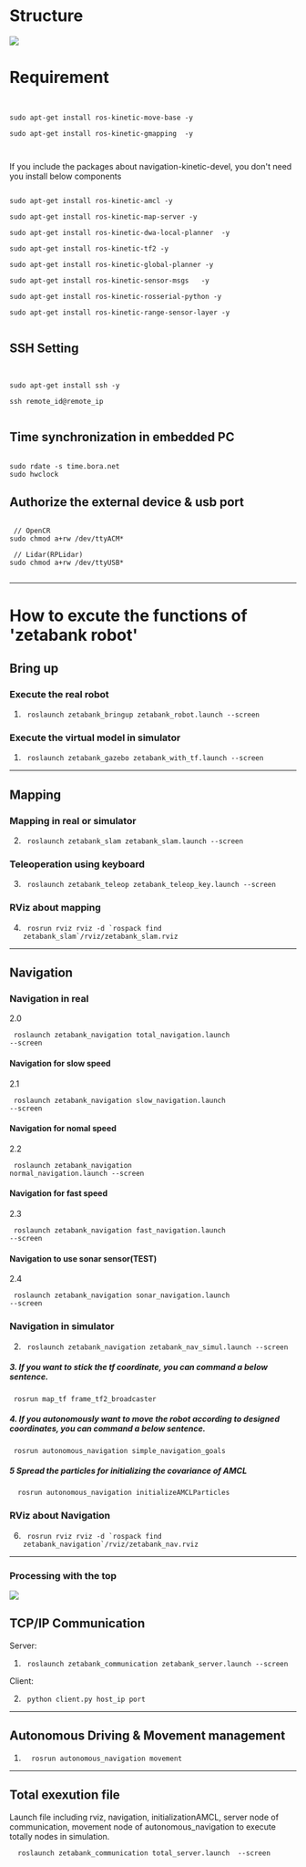 # Structure

<img src="./img/structure_v1.png"  class="center">

# Requirement

 <pre><code>
 
sudo apt-get install ros-kinetic-move-base -y 

sudo apt-get install ros-kinetic-gmapping  -y 

 </pre></code>
 
If you include the packages about navigation-kinetic-devel, you don't need you install below components

 <pre><code>
sudo apt-get install ros-kinetic-amcl -y 

sudo apt-get install ros-kinetic-map-server -y 

sudo apt-get install ros-kinetic-dwa-local-planner  -y 

sudo apt-get install ros-kinetic-tf2 -y 

sudo apt-get install ros-kinetic-global-planner -y 

sudo apt-get install ros-kinetic-sensor-msgs   -y 

sudo apt-get install ros-kinetic-rosserial-python -y
 
sudo apt-get install ros-kinetic-range-sensor-layer -y

</code></pre>

## SSH Setting

<pre><code>

sudo apt-get install ssh -y 

ssh remote_id@remote_ip
 
</code></pre>


## Time synchronization in embedded PC
<pre><code> 
sudo rdate -s time.bora.net
sudo hwclock 
</code></pre>

## Authorize the external device & usb port
 <pre><code>
 // OpenCR
sudo chmod a+rw /dev/ttyACM*

 // Lidar(RPLidar)
sudo chmod a+rw /dev/ttyUSB*

</code></pre>

-------------
# How to excute the functions of 'zetabank robot'

## Bring up 
### Execute the real robot

1. <pre><code> roslaunch zetabank_bringup zetabank_robot.launch --screen </code></pre>

### Execute the virtual model in simulator

1. <pre><code> roslaunch zetabank_gazebo zetabank_with_tf.launch --screen </code></pre>


-------------
## Mapping
### Mapping in real or simulator

2. <pre><code> roslaunch zetabank_slam zetabank_slam.launch --screen </code></pre>

### Teleoperation using keyboard

3. <pre><code> roslaunch zetabank_teleop zetabank_teleop_key.launch --screen </code></pre>

### RViz about mapping

4. <pre><code> rosrun rviz rviz -d `rospack find zetabank_slam`/rviz/zetabank_slam.rviz  </code></pre>


-------------
## Navigation
### Navigation in real

2.0 <pre><code> roslaunch zetabank_navigation total_navigation.launch  --screen </code></pre>

#### Navigation for slow speed
2.1 <pre><code> roslaunch zetabank_navigation slow_navigation.launch  --screen </code></pre>

#### Navigation for nomal speed
2.2 <pre><code> roslaunch zetabank_navigation normal_navigation.launch  --screen </code></pre>

#### Navigation for fast speed
2.3 <pre><code> roslaunch zetabank_navigation fast_navigation.launch  --screen </code></pre>

#### Navigation to use sonar sensor(TEST)
2.4 <pre><code> roslaunch zetabank_navigation sonar_navigation.launch  --screen </code></pre>

### Navigation in simulator

2. <pre><code> roslaunch zetabank_navigation zetabank_nav_simul.launch --screen </code></pre>

  
#####  3. If you want to stick the tf coordinate, you can command a below sentence.   
  <pre><code> rosrun map_tf frame_tf2_broadcaster </code></pre>


#####  4. If you autonomously want to move the robot according to designed coordinates, you can command a below sentence.
  <pre><code> rosrun autonomous_navigation simple_navigation_goals </code></pre>
 


#####  5 Spread the particles for initializing the covariance of AMCL


 <pre><code>  rosrun autonomous_navigation initializeAMCLParticles  </code></pre>

### RViz about Navigation

6. <pre><code> rosrun rviz rviz -d `rospack find zetabank_navigation`/rviz/zetabank_nav.rviz  </code></pre>


-------------

### Processing with the top


<img src="./img/structure_v2.png"  class="center">


## TCP/IP Communication

Server:

 1. <pre><code> roslaunch zetabank_communication zetabank_server.launch --screen </code></pre>
 
 
Client:

 2. <pre><code> python client.py host_ip port </code></pre>


-------------
## Autonomous Driving & Movement management


1. <pre><code>  rosrun autonomous_navigation movement </code></pre>
   
   
-------------
   
## Total exexution file 
Launch file including rviz, navigation, initializationAMCL, server node of communication, movement node of autonomous_navigation to execute totally nodes in simulation.

<pre><code>  roslaunch zetabank_communication total_server.launch  --screen </code></pre>



